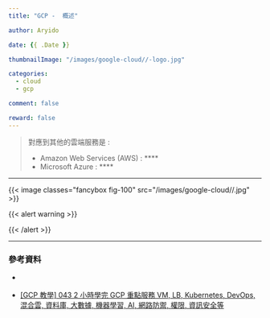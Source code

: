 ```yaml
---
title: "GCP -  概述"

author: Aryido

date: {{ .Date }}

thumbnailImage: "/images/google-cloud//-logo.jpg"

categories:
  - cloud
  - gcp

comment: false

reward: false
---
```


<!--BODY-->

> 對應到其他的雲端服務是 :
>
> - Amazon Web Services (AWS) : \*\*\*\*
> - Microsoft Azure : \*\*\*\*

<!--more-->

---

{{< image classes="fancybox fig-100" src="/images/google-cloud//.jpg" >}}

{{< alert warning >}}

{{< /alert >}}

---

### 參考資料

- []()

- [[GCP 教學] 043 2 小時學完 GCP 重點服務 VM, LB, Kubernetes, DevOps, 混合雲, 資料庫, 大數據, 機器學習, AI, 網路防禦, 權限, 資訊安全等](https://www.youtube.com/watch?v=hQE14DX4LHQ&t=134s)
